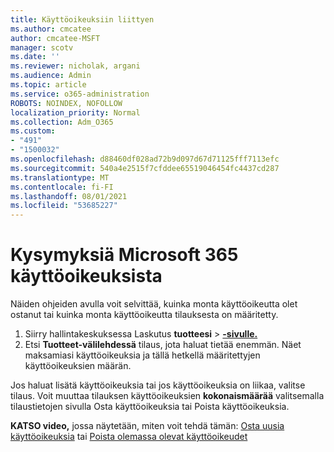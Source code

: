 ```yaml
---
title: Käyttöoikeuksiin liittyen
ms.author: cmcatee
author: cmcatee-MSFT
manager: scotv
ms.date: ''
ms.reviewer: nicholak, argani
ms.audience: Admin
ms.topic: article
ms.service: o365-administration
ROBOTS: NOINDEX, NOFOLLOW
localization_priority: Normal
ms.collection: Adm_O365
ms.custom:
- "491"
- "1500032"
ms.openlocfilehash: d88460df028ad72b9d097d67d71125fff7113efc
ms.sourcegitcommit: 540a4e2515f7cfddee65519046454fc4437cd287
ms.translationtype: MT
ms.contentlocale: fi-FI
ms.lasthandoff: 08/01/2021
ms.locfileid: "53685227"
---
```

# <a name="questions-about-your-microsoft-365-license"></a>Kysymyksiä Microsoft 365 käyttöoikeuksista

Näiden ohjeiden avulla voit selvittää, kuinka monta käyttöoikeutta olet ostanut tai kuinka monta käyttöoikeutta tilauksesta on määritetty.
  
1. Siirry hallintakeskuksessa Laskutus **tuotteesi** \> **[-sivulle.](https://go.microsoft.com/fwlink/p/?linkid=842054)**
2. Etsi **Tuotteet-välilehdessä** tilaus, jota haluat tietää enemmän. Näet maksamiasi käyttöoikeuksia ja tällä hetkellä määritettyjen käyttöoikeuksien määrän.

Jos haluat lisätä käyttöoikeuksia tai jos käyttöoikeuksia on liikaa, valitse tilaus. Voit muuttaa tilauksen käyttöoikeuksien **kokonaismäärää** valitsemalla tilaustietojen sivulla Osta käyttöoikeuksia tai Poista käyttöoikeuksia. 

**KATSO video,** jossa näytetään, miten voit tehdä tämän: [Osta uusia käyttöoikeuksia](https://go.microsoft.com/fwlink/p/?linkid=2154857) tai [Poista olemassa olevat käyttöoikeudet](https://go.microsoft.com/fwlink/p/?linkid=2154938)